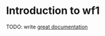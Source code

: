 # Introduction to wf1

TODO: write [great documentation](http://jacobian.org/writing/what-to-write/)
